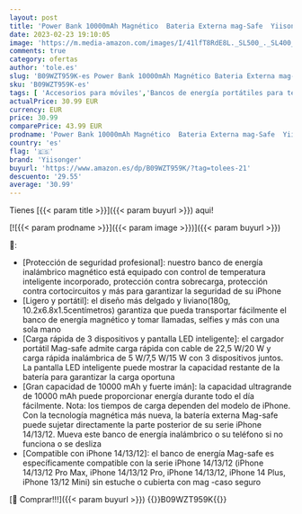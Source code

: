 ```yaml
---
layout: post
title: 'Power Bank 10000mAh Magnético  Bateria Externa mag-Safe  Yiisonger Inalámbrico Cargador Portátil PD Carga Rapida 22.5W con Pantalla LED USB-C Compatible con iPhone 12&13&14 Pro/Pro MAX/Mini Negro '
date: 2023-02-23 19:10:05
image: 'https://m.media-amazon.com/images/I/41lfT8RdE8L._SL500_._SL400_.jpg'
comments: true
category: ofertas
author: 'tole.es'
slug: 'B09WZT959K-es Power Bank 10000mAh Magnético Bateria Externa mag-Safe...'
sku: 'B09WZT959K-es'
tags: [ 'Accesorios para móviles','Bancos de energía portátiles para teléfonos móviles','Cargadores para móviles','Comunicación móvil y accesorios','Electrónica','iphone','yiisonger','🇪🇸', ]
actualPrice: 30.99 EUR
currency: EUR
price: 30.99
comparePrice: 43.99 EUR
prodname: 'Power Bank 10000mAh Magnético  Bateria Externa mag-Safe  Yiisonger Inalámbrico Cargador Portátil PD Carga Rapida 22.5W con Pantalla LED USB-C Compatible con iPhone 12&13&14 Pro/Pro MAX/Mini Negro '
country: 'es'
flag: '🇪🇸'
brand: 'Yiisonger'
buyurl: 'https://www.amazon.es/dp/B09WZT959K/?tag=tolees-21'
descuento: '29.55'
average: '30.99'
---
```


Tienes [{{< param title >}}]({{< param buyurl >}}) aqui!

[![{{< param prodname >}}]({{< param image >}})]({{< param buyurl >}})

🔎:

- [Protección de seguridad profesional]: nuestro banco de energía inalámbrico magnético está equipado con control de temperatura inteligente incorporado, protección contra sobrecarga, protección contra cortocircuitos y más para garantizar la seguridad de su iPhone
- [Ligero y portátil]: el diseño más delgado y liviano(180g, 10.2x6.8x1.5centímetros) garantiza que pueda transportar fácilmente el banco de energía magnético y tomar llamadas, selfies y más con una sola mano
- [Carga rápida de 3 dispositivos y pantalla LED inteligente]: el cargador portátil Mag-safe admite carga rápida con cable de 22,5 W/20 W y carga rápida inalámbrica de 5 W/7,5 W/15 W con 3 dispositivos juntos. La pantalla LED inteligente puede mostrar la capacidad restante de la batería para garantizar la carga oportuna
- [Gran capacidad de 10000 mAh y fuerte imán]: la capacidad ultragrande de 10000 mAh puede proporcionar energía durante todo el día fácilmente. Nota: los tiempos de carga dependen del modelo de iPhone. Con la tecnología magnética más nueva, la batería externa Mag-safe puede sujetar directamente la parte posterior de su serie iPhone 14/13/12. Mueva este banco de energía inalámbrico o su teléfono si no funciona o se desliza
- [Compatible con iPhone 14/13/12]: el banco de energía Mag-safe es específicamente compatible con la serie iPhone 14/13/12 (iPhone 14/13/12 Pro Max, iPhone 14/13/12 Pro, iPhone 14/13/12, iPhone 14 Plus, iPhone 13/12 Mini) sin estuche o cubierta con mag -caso seguro

[🛒 Comprar!!!]({{< param buyurl >}})
{{<world>}}B09WZT959K{{</world>}}
